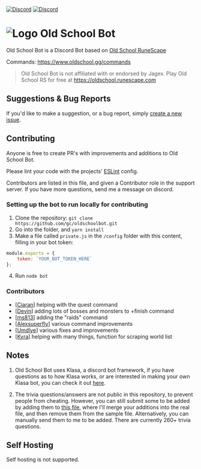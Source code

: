 [![Discord](https://i.imgur.com/AWqUL0x.png)](http://discord.gg/ob) [![Discord](https://i.imgur.com/OcOyprP.png)](https://www.oldschool.gg/commands)

# ![Logo](https://i.imgur.com/VLvOEwo.png) Old School Bot

Old School Bot is a Discord Bot based on [Old School RuneScape](https://oldschool.runescape.com/)

Commands: https://www.oldschool.gg/commands

> Old School Bot is not affiliated with or endorsed by Jagex. Play Old School RS for free at https://oldschool.runescape.com

## Suggestions & Bug Reports

If you'd like to make a suggestion, or a bug report, simply [create a new issue](https://github.com/gc/oldschoolbot/issues/new).

## Contributing

Anyone is free to create PR's with improvements and additions to Old School Bot.

Please lint your code with the projects' [ESLint](https://eslint.org/) config.

Contributors are listed in this file, and given a Contributor role in the support server. If you have more questions, send me a message on discord.

### Setting up the bot to run locally for contributing

1. Clone the repository: `git clone https://github.com/gc/oldschoolbot.git`
2. Go into the folder, and
   `yarn install`
3. Make a file called `private.js` in the `/config` folder with this content, filling in your bot token:

```js
module.exports = {
	token: `YOUR_BOT_TOKEN_HERE`
};
```

4. Run `node bot`

### Contributors

-   [[Ciaran](https://github.com/ciaranlangton)] helping with the quest command
-   [[Devin](https://github.com/devin8)] adding lots of bosses and monsters to +finish command
-   [[ms813](https://github.com/ms813)] adding the "raids" command
-   [[Alexsuperfly](alexsuperfly)] various command improvements
-   [[Umdlye](https://github.com/umdlye)] various fixes and improvements
-   [[Kyra](https://github.com/kyranet)] helping with many things, function for scraping world list

## Notes

1.  Old School Bot uses Klasa, a discord bot framework, if you have questions as to how Klasa works, or are interested in making your own Klasa bot, you can check it out [here](https://klasa.js.org/#/).

2.  The trivia questions/answers are not public in this repository, to prevent people from cheating. However, you can still submit some to be added by adding them to [this file](https://github.com/gc/oldschoolbot/blob/master/data/trivia-questions-format.json), where I'll merge your additions into the real file, and then remove them from the sample file. Alternatively, you can manually send them to me to be added. There are currently 260+ trivia questions.

## Self Hosting

Self hosting is not supported.
